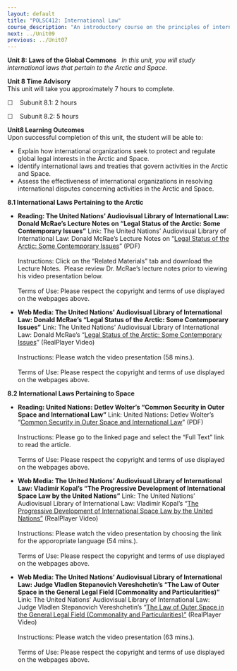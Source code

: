 ```yaml
---
layout: default
title: "POLSC412: International Law"
course_description: "An introductory course on the principles of international law, its foundations and historical development. Explores specific topics within international law, including human rights law, the legal use of force, treaties and conventions, and laws governing common spaces."
next: ../Unit09
previous: ../Unit07
---
```

**Unit 8: Laws of the Global Commons** <span id="8"></span> 
*In this unit, you will study international laws that pertain to the
Arctic and Space.*

**Unit 8 Time Advisory**  
This unit will take you approximately 7 hours to complete.   
  
 ☐    Subunit 8.1: 2 hours  
  
 ☐    Subunit 8.2: 5 hours 

**Unit8 Learning Outcomes**  
Upon successful completion of this unit, the student will be able to:  
-   Explain how international organizations seek to protect and regulate
    global legal interests in the Arctic and Space.
-   Identify international laws and treaties that govern activities in
    the Arctic and Space.
-   Assess the effectiveness of international organizations in resolving
    international disputes concerning activities in the Arctic and
    Space.

**8.1 International Laws Pertaining to the Arctic** <span
id="8.1"></span> 
-   **Reading: The United Nations’ Audiovisual Library of International
    Law: Donald McRae’s Lecture Notes on “Legal Status of the Arctic:
    Some Contemporary Issues”**
    Link: The United Nations’ Audiovisual Library of International Law:
    Donald McRae’s Lecture Notes on “[Legal Status of the Arctic: Some
    Contemporary
    Issues](https://web.archive.org/web/20131015140203/http://untreaty.un.org/cod/avl/ls/McRae_A.html)”
    (PDF)  
        
     Instructions: Click on the “Related Materials” tab and download the
    Lecture Notes.  Please review Dr. McRae’s lecture notes prior to
    viewing his video presentation below.  
        
     Terms of Use: Please respect the copyright and terms of use
    displayed on the webpages above.

-   **Web Media: The United Nations’ Audiovisual Library of
    International Law: Donald McRae’s “Legal Status of the Arctic: Some
    Contemporary Issues”**
    Link: The United Nations’ Audiovisual Library of International Law:
    Donald McRae’s “[Legal Status of the Arctic: Some Contemporary
    Issues](http://untreaty.un.org/cod/avl/ls/McRae_A.html)” (RealPlayer
    Video)  
        
     Instructions: Please watch the video presentation (58 mins.).  
        
     Terms of Use: Please respect the copyright and terms of use
    displayed on the webpages above.

**8.2 International Laws Pertaining to Space** <span id="8.2"></span> 
-   **Reading: United Nations: Detlev Wolter’s “Common Security in Outer
    Space and International Law”**
    Link: United Nations: Detlev Wolter’s “[Common Security in Outer
    Space and International
    Law](https://web.archive.org/web/20130220154649/http://www.unidir.org/bdd/fiche-ouvrage.php?ref_ouvrage=92-9045-177-7-en)”
    (PDF)  
        
     Instructions: Please go to the linked page and select the “Full
    Text” link to read the article.  
        
     Terms of Use: Please respect the copyright and terms of use
    displayed on the webpages above.

-   **Web Media: The United Nations’ Audiovisual Library of
    International Law: Vladimír Kopal’s “The Progressive Development of
    International Space Law by the United Nations”**
    Link: The United Nations’ Audiovisual Library of International Law:
    Vladimír Kopal’s “[The Progressive Development of International
    Space Law by the United
    Nations”](https://web.archive.org/web/20131109202518/http://untreaty.un.org/cod/avl/ls/Kopal_LOS.html)
    (RealPlayer Video)  
        
     Instructions: Please watch the video presentation by choosing the
    link for the apporopriate language (54 mins.).  
        
     Terms of Use: Please respect the copyright and terms of use
    displayed on the webpages above.

-   **Web Media: The United Nations’ Audiovisual Library of
    International Law: Judge Vladlen Stepanovich Vereshchetin’s “The Law
    of Outer Space in the General Legal Field (Commonality and
    Particularities)”**
    Link: The United Nations’ Audiovisual Library of International Law:
    Judge Vladlen Stepanovich Vereshchetin’s “[The Law of Outer Space in
    the General Legal Field (Commonality and
    Particularities)”](https://web.archive.org/web/20131015140947/http://untreaty.un.org/cod/avl/ls/Vereshchetin_LOS.html)
    (RealPlayer Video)  
        
     Instructions: Please watch the video presentation (63 mins.).  
        
     Terms of Use: Please respect the copyright and terms of use
    displayed on the webpages above.


